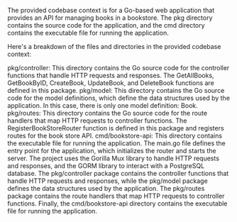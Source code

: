 The provided codebase context is for a Go-based web application that provides an API for managing books in a bookstore. The pkg directory contains the source code for the application, and the cmd directory contains the executable file for running the application.

Here's a breakdown of the files and directories in the provided codebase context:

pkg/controller: This directory contains the Go source code for the controller functions that handle HTTP requests and responses. The GetAllBooks, GetBookByID, CreateBook, UpdateBook, and DeleteBook functions are defined in this package.
pkg/model: This directory contains the Go source code for the model definitions, which define the data structures used by the application. In this case, there is only one model definition: Book.
pkg/routes: This directory contains the Go source code for the route handlers that map HTTP requests to controller functions. The RegisterBookStoreRouter function is defined in this package and registers routes for the book store API.
cmd/bookstore-api: This directory contains the executable file for running the application. The main.go file defines the entry point for the application, which initializes the router and starts the server.
The project uses the Gorilla Mux library to handle HTTP requests and responses, and the GORM library to interact with a PostgreSQL database. The pkg/controller package contains the controller functions that handle HTTP requests and responses, while the pkg/model package defines the data structures used by the application. The pkg/routes package contains the route handlers that map HTTP requests to controller functions. Finally, the cmd/bookstore-api directory contains the executable file for running the application.